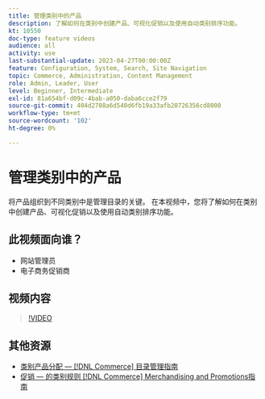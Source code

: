 ```yaml
---
title: 管理类别中的产品
description: 了解如何在类别中创建产品、可视化促销以及使用自动类别排序功能。
kt: 10550
doc-type: feature videos
audience: all
activity: use
last-substantial-update: 2023-04-27T00:00:00Z
feature: Configuration, System, Search, Site Navigation
topic: Commerce, Administration, Content Management
role: Admin, Leader, User
level: Beginner, Intermediate
exl-id: 81a654bf-d09c-4bab-a050-daba6cce2f79
source-git-commit: 404d2708a6d540d6fb19a33afb20726356cd8000
workflow-type: tm+mt
source-wordcount: '102'
ht-degree: 0%

---
```


# 管理类别中的产品

将产品组织到不同类别中是管理目录的关键。 在本视频中，您将了解如何在类别中创建产品、可视化促销以及使用自动类别排序功能。

## 此视频面向谁？

- 网站管理员
- 电子商务促销商

## 视频内容

>[!VIDEO](https://video.tv.adobe.com/v/343747?quality=12&learn=on)

## 其他资源

- [类别产品分配 —  [!DNL Commerce] 目录管理指南](https://experienceleague.adobe.com/docs/commerce-admin/catalog/categories/products-in-category/categories-product-assignments.html)
- [促销 — 的类别规则 [!DNL Commerce] Merchandising and Promotions指南](https://experienceleague.adobe.com/docs/commerce-admin/marketing/merchandising/visual-merch/category-product-rules.html)
